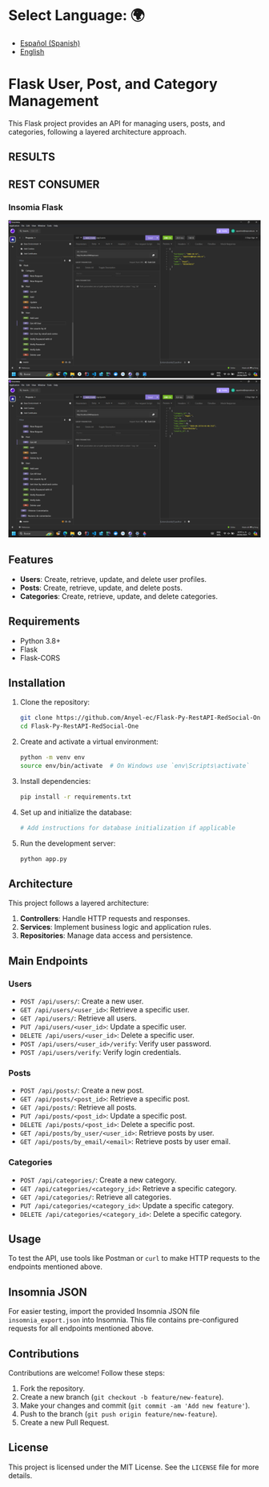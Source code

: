 # **Select Language:** 🌍
- [Español (Spanish)](README-es.md)
- [English](README.md)

# Flask User, Post, and Category Management

This Flask project provides an API for managing users, posts, and categories, following a layered architecture approach.

## RESULTS
## REST CONSUMER
### Insomia Flask
![Alt text](api_docs/docs.png)
![Alt text](api_docs/insomia_flask.png)

## Features

- **Users**: Create, retrieve, update, and delete user profiles.
- **Posts**: Create, retrieve, update, and delete posts.
- **Categories**: Create, retrieve, update, and delete categories.

## Requirements

- Python 3.8+
- Flask
- Flask-CORS

## Installation

1. Clone the repository:
    ```sh
    git clone https://github.com/Anyel-ec/Flask-Py-RestAPI-RedSocial-One
    cd Flask-Py-RestAPI-RedSocial-One
    ```

2. Create and activate a virtual environment:
    ```sh
    python -m venv env
    source env/bin/activate  # On Windows use `env\Scripts\activate`
    ```

3. Install dependencies:
    ```sh
    pip install -r requirements.txt
    ```

4. Set up and initialize the database:
    ```sh
    # Add instructions for database initialization if applicable
    ```

5. Run the development server:
    ```sh
    python app.py
    ```

## Architecture

This project follows a layered architecture:

1. **Controllers**: Handle HTTP requests and responses.
2. **Services**: Implement business logic and application rules.
3. **Repositories**: Manage data access and persistence.

## Main Endpoints

### Users

- `POST /api/users/`: Create a new user.
- `GET /api/users/<user_id>`: Retrieve a specific user.
- `GET /api/users/`: Retrieve all users.
- `PUT /api/users/<user_id>`: Update a specific user.
- `DELETE /api/users/<user_id>`: Delete a specific user.
- `POST /api/users/<user_id>/verify`: Verify user password.
- `POST /api/users/verify`: Verify login credentials.

### Posts

- `POST /api/posts/`: Create a new post.
- `GET /api/posts/<post_id>`: Retrieve a specific post.
- `GET /api/posts/`: Retrieve all posts.
- `PUT /api/posts/<post_id>`: Update a specific post.
- `DELETE /api/posts/<post_id>`: Delete a specific post.
- `GET /api/posts/by_user/<user_id>`: Retrieve posts by user.
- `GET /api/posts/by_email/<email>`: Retrieve posts by user email.

### Categories

- `POST /api/categories/`: Create a new category.
- `GET /api/categories/<category_id>`: Retrieve a specific category.
- `GET /api/categories/`: Retrieve all categories.
- `PUT /api/categories/<category_id>`: Update a specific category.
- `DELETE /api/categories/<category_id>`: Delete a specific category.

## Usage

To test the API, use tools like Postman or `curl` to make HTTP requests to the endpoints mentioned above.

## Insomnia JSON

For easier testing, import the provided Insomnia JSON file `insomnia_export.json` into Insomnia. This file contains pre-configured requests for all endpoints mentioned above.

## Contributions

Contributions are welcome! Follow these steps:

1. Fork the repository.
2. Create a new branch (`git checkout -b feature/new-feature`).
3. Make your changes and commit (`git commit -am 'Add new feature'`).
4. Push to the branch (`git push origin feature/new-feature`).
5. Create a new Pull Request.

## License

This project is licensed under the MIT License. See the `LICENSE` file for more details.